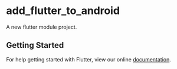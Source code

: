 # add_flutter_to_android

A new flutter module project.

## Getting Started

For help getting started with Flutter, view our online
[documentation](https://flutter.io/).
